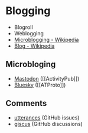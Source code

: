 # Blogging

- Blogroll
- Weblogging
- [Microblogging - Wikipedia](https://en.wikipedia.org/wiki/Microblogging)
- [Blog - Wikipedia](https://en.wikipedia.org/wiki/Blog)

## Microbloging

- [Mastodon](https://joinmastodon.org) ([[ActivityPub]])
- [Bluesky](https://blueskyweb.xyz) ([[ATProto]])

## Comments

- [utterances](https://utteranc.es) (GitHub issues)
- [giscus](https://giscus.app) (GitHub discussions)
